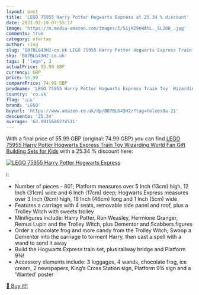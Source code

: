 ```yaml
---
layout: post
title: 'LEGO 75955 Harry Potter Hogwarts Express at 25.34 % discount'
date: 2021-02-19 07:55:17
image: 'https://m.media-amazon.com/images/I/51jXZ9eWAtL._SL200_.jpg'
comments: true
category: ofertas
author: ring
slug: 'B07BLG43H2-co.uk LEGO 75955 Harry Potter Hogwarts Express Train Toy...'
sku: 'B07BLG43H2-co.uk'
tags: [ 'lego', ]
actualPrice: 55.99 GBP
currency: GBP
price: 55.99
comparePrice: 74.99 GBP
prodname: 'LEGO 75955 Harry Potter Hogwarts Express Train Toy  Wizarding World Fan Gift  Building Sets for Kids'
country: 'co.uk'
flag: '🇬🇧'
brand: 'LEGO'
buyurl: 'https://www.amazon.co.uk/dp/B07BLG43H2/?tag=tolees0a-21'
descuento: '25.34'
average: '63.9915686274511'
---
```


With a final price of 55.99 GBP (original: 74.99 GBP) you can find [LEGO 75955 Harry Potter Hogwarts Express Train Toy  Wizarding World Fan Gift  Building Sets for Kids](https://www.amazon.co.uk/dp/B07BLG43H2/?tag=tolees0a-21) with a  25.34 % discount here:

[![LEGO 75955 Harry Potter Hogwarts Express](https://m.media-amazon.com/images/I/51jXZ9eWAtL._SL200_.jpg)](https://www.amazon.co.uk/dp/B07BLG43H2/?tag=tolees0a-21)

ℹ️:

- Number of pieces - 801; Platform measures over 5 Inch (13cm) high, 12 Inch (31cm) wide and 6 Inch (17cm) deep; Hogwarts Express measures over 3 Inch (9cm) high, 18 Inch (46cm) long and 1 Inch (5cm) wide
- Features a carriage with 4 seats, removable side panel and roof, plus a Trolley Witch with sweets trolley
- Minifigures include: Harry Potter, Ron Weasley, Hermione Granger, Remus Lupin and the Trolley Witch, plus Dementor and Scabbers figures
- Order a chocolate frog and more candy from the Trolley Witch; Swoop a Dementor into the carriage to torment Harry, then cast a spell with a wand to send it away
- Build the Hogwarts Express train set, plus railway bridge and Platform 9¾!
- Accessory elements include: 3 luggages, 4 wands, chocolate frog, ice cream, 2 newspapers, King’s Cross Station sign, Platform 9¾ sign and a ‘Wanted’ poster

[🛒 Buy it!!](https://www.amazon.co.uk/dp/B07BLG43H2/?tag=tolees0a-21)
